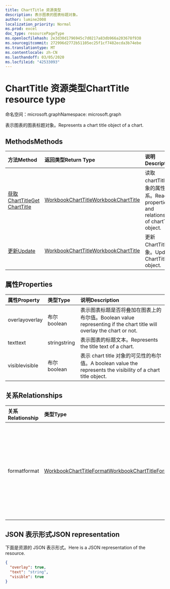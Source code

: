 ```yaml
---
title: ChartTitle 资源类型
description: 表示图表的图表标题对象。
author: lumine2008
localization_priority: Normal
ms.prod: excel
doc_type: resourcePageType
ms.openlocfilehash: 2e3d30d1796945c7d0217a83db966a203678f938
ms.sourcegitcommit: 272996d2772b51105ec25f1cf7482ecda3b74ebe
ms.translationtype: MT
ms.contentlocale: zh-CN
ms.lasthandoff: 03/05/2020
ms.locfileid: "42533093"
---
```

# <a name="charttitle-resource-type"></a><span data-ttu-id="d4825-103">ChartTitle 资源类型</span><span class="sxs-lookup"><span data-stu-id="d4825-103">ChartTitle resource type</span></span>

<span data-ttu-id="d4825-104">命名空间：microsoft.graph</span><span class="sxs-lookup"><span data-stu-id="d4825-104">Namespace: microsoft.graph</span></span>

<span data-ttu-id="d4825-105">表示图表的图表标题对象。</span><span class="sxs-lookup"><span data-stu-id="d4825-105">Represents a chart title object of a chart.</span></span>


## <a name="methods"></a><span data-ttu-id="d4825-106">Methods</span><span class="sxs-lookup"><span data-stu-id="d4825-106">Methods</span></span>

| <span data-ttu-id="d4825-107">方法</span><span class="sxs-lookup"><span data-stu-id="d4825-107">Method</span></span>           | <span data-ttu-id="d4825-108">返回类型</span><span class="sxs-lookup"><span data-stu-id="d4825-108">Return Type</span></span>    |<span data-ttu-id="d4825-109">说明</span><span class="sxs-lookup"><span data-stu-id="d4825-109">Description</span></span>|
|:---------------|:--------|:----------|
|[<span data-ttu-id="d4825-110">获取 ChartTitle</span><span class="sxs-lookup"><span data-stu-id="d4825-110">Get ChartTitle</span></span>](../api/charttitle-get.md) | [<span data-ttu-id="d4825-111">WorkbookChartTitle</span><span class="sxs-lookup"><span data-stu-id="d4825-111">WorkbookChartTitle</span></span>](charttitle.md) |<span data-ttu-id="d4825-112">读取 chartTitle 对象的属性和关系。</span><span class="sxs-lookup"><span data-stu-id="d4825-112">Read properties and relationships of chartTitle object.</span></span>|
|[<span data-ttu-id="d4825-113">更新</span><span class="sxs-lookup"><span data-stu-id="d4825-113">Update</span></span>](../api/charttitle-update.md) | [<span data-ttu-id="d4825-114">WorkbookChartTitle</span><span class="sxs-lookup"><span data-stu-id="d4825-114">WorkbookChartTitle</span></span>](charttitle.md)    |<span data-ttu-id="d4825-115">更新 ChartTitle 对象。</span><span class="sxs-lookup"><span data-stu-id="d4825-115">Update ChartTitle object.</span></span> |

## <a name="properties"></a><span data-ttu-id="d4825-116">属性</span><span class="sxs-lookup"><span data-stu-id="d4825-116">Properties</span></span>
| <span data-ttu-id="d4825-117">属性</span><span class="sxs-lookup"><span data-stu-id="d4825-117">Property</span></span>     | <span data-ttu-id="d4825-118">类型</span><span class="sxs-lookup"><span data-stu-id="d4825-118">Type</span></span>   |<span data-ttu-id="d4825-119">说明</span><span class="sxs-lookup"><span data-stu-id="d4825-119">Description</span></span>|
|:---------------|:--------|:----------|
|<span data-ttu-id="d4825-120">overlay</span><span class="sxs-lookup"><span data-stu-id="d4825-120">overlay</span></span>|<span data-ttu-id="d4825-121">布尔</span><span class="sxs-lookup"><span data-stu-id="d4825-121">boolean</span></span>|<span data-ttu-id="d4825-122">表示图表标题是否将叠加在图表上的布尔值。</span><span class="sxs-lookup"><span data-stu-id="d4825-122">Boolean value representing if the chart title will overlay the chart or not.</span></span>|
|<span data-ttu-id="d4825-123">text</span><span class="sxs-lookup"><span data-stu-id="d4825-123">text</span></span>|<span data-ttu-id="d4825-124">string</span><span class="sxs-lookup"><span data-stu-id="d4825-124">string</span></span>|<span data-ttu-id="d4825-125">表示图表的标题文本。</span><span class="sxs-lookup"><span data-stu-id="d4825-125">Represents the title text of a chart.</span></span>|
|<span data-ttu-id="d4825-126">visible</span><span class="sxs-lookup"><span data-stu-id="d4825-126">visible</span></span>|<span data-ttu-id="d4825-127">布尔</span><span class="sxs-lookup"><span data-stu-id="d4825-127">boolean</span></span>|<span data-ttu-id="d4825-128">表示 chart title 对象的可见性的布尔值。</span><span class="sxs-lookup"><span data-stu-id="d4825-128">A boolean value the represents the visibility of a chart title object.</span></span>|

## <a name="relationships"></a><span data-ttu-id="d4825-129">关系</span><span class="sxs-lookup"><span data-stu-id="d4825-129">Relationships</span></span>
| <span data-ttu-id="d4825-130">关系</span><span class="sxs-lookup"><span data-stu-id="d4825-130">Relationship</span></span> | <span data-ttu-id="d4825-131">类型</span><span class="sxs-lookup"><span data-stu-id="d4825-131">Type</span></span>   |<span data-ttu-id="d4825-132">说明</span><span class="sxs-lookup"><span data-stu-id="d4825-132">Description</span></span>|
|:---------------|:--------|:----------|
|<span data-ttu-id="d4825-133">format</span><span class="sxs-lookup"><span data-stu-id="d4825-133">format</span></span>|[<span data-ttu-id="d4825-134">WorkbookChartTitleFormat</span><span class="sxs-lookup"><span data-stu-id="d4825-134">WorkbookChartTitleFormat</span></span>](charttitleformat.md)|<span data-ttu-id="d4825-135">表示图表标题的格式，包括填充和字体格式。</span><span class="sxs-lookup"><span data-stu-id="d4825-135">Represents the formatting of a chart title, which includes fill and font formatting.</span></span> <span data-ttu-id="d4825-136">只读。</span><span class="sxs-lookup"><span data-stu-id="d4825-136">Read-only.</span></span>|

## <a name="json-representation"></a><span data-ttu-id="d4825-137">JSON 表示形式</span><span class="sxs-lookup"><span data-stu-id="d4825-137">JSON representation</span></span>

<span data-ttu-id="d4825-138">下面是资源的 JSON 表示形式。</span><span class="sxs-lookup"><span data-stu-id="d4825-138">Here is a JSON representation of the resource.</span></span>

<!-- {
  "blockType": "resource",
  "baseType": "microsoft.graph.entity",
  "optionalProperties": [

  ],
  "@odata.type": "microsoft.graph.workbookChartTitle"
}-->

```json
{
  "overlay": true,
  "text": "string",
  "visible": true
}

```

<!-- uuid: 8fcb5dbc-d5aa-4681-8e31-b001d5168d79
2015-10-25 14:57:30 UTC -->
<!-- {
  "type": "#page.annotation",
  "description": "ChartTitle resource",
  "keywords": "",
  "section": "documentation",
  "tocPath": ""
}-->
